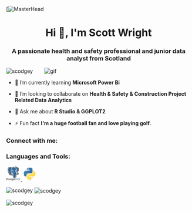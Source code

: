 [![ MasterHead ](https://www.google.com/imgres?imgurl=https%3A%2F%2Fi.pinimg.com%2F564x%2F33%2Ff8%2F5a%2F33f85ae4b62c8bbaf20283852fa74655.jpg&imgrefurl=https%3A%2F%2Fwww.pinterest.com%2Fpin%2F173529391878530781%2F&tbnid=ZNOJGQ6LcXuTOM&vet=10CBYQxiAoC2oXChMI-NDjrNal-AIVAAAAAB0AAAAAEAY..i&docid=znhx4jxxvKc-TM&w=500&h=375&itg=1&q=.gifs%20images%20coding&ved=0CBYQxiAoC2oXChMI-NDjrNal-AIVAAAAAB0AAAAAEAY)
<h1 align="center">Hi 👋, I'm Scott Wright</h1>
<h3 align="center">A passionate health and safety professional and junior data analyst from Scotland</h3>
<img align="right" alt="gif" width="400" src="https://cdn.dribbble.com/users/1162077/screenshots/3848914/programmer.gif">

<p align="left"> <img src="https://komarev.com/ghpvc/?username=scodgey&label=Profile%20views&color=0e75b6&style=flat" alt="scodgey" /> </p>

- 🌱 I’m currently learning **Microsoft Power Bi**

- 👯 I’m looking to collaborate on **Health & Safety & Construction Project Related Data Analytics**

- 💬 Ask me about **R Studio & GGPLOT2**

- ⚡ Fun fact **I'm a huge football fan and love playing golf.**

<h3 align="left">Connect with me:</h3>
<p align="left">
</p>

<h3 align="left">Languages and Tools:</h3>
<p align="left"> <a href="https://www.postgresql.org" target="_blank" rel="noreferrer"> <img src="https://raw.githubusercontent.com/devicons/devicon/master/icons/postgresql/postgresql-original-wordmark.svg" alt="postgresql" width="40" height="40"/> </a> <a href="https://www.python.org" target="_blank" rel="noreferrer"> <img src="https://raw.githubusercontent.com/devicons/devicon/master/icons/python/python-original.svg" alt="python" width="40" height="40"/> </a> </p>

<p><img align="left" src="https://github-readme-stats.vercel.app/api/top-langs?username=scodgey&show_icons=true&locale=en&layout=compact" alt="scodgey" /></p>

<p>&nbsp;<img align="center" src="https://github-readme-stats.vercel.app/api?username=scodgey&show_icons=true&locale=en" alt="scodgey" /></p>

<p><img align="center" src="https://github-readme-streak-stats.herokuapp.com/?user=scodgey&" alt="scodgey" /></p>
